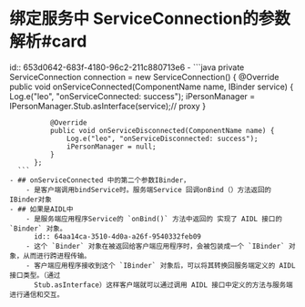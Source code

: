 # 绑定服务中 ServiceConnection的参数解析#card
id:: 653d0642-683f-4180-96c2-211c880713e6
	- ```java
	      private ServiceConnection connection = new ServiceConnection() {
	          @Override
	          public void onServiceConnected(ComponentName name, IBinder service) {
	              Log.e("leo", "onServiceConnected: success");
	              iPersonManager =  IPersonManager.Stub.asInterface(service);// proxy
	          }
	  
	          @Override
	          public void onServiceDisconnected(ComponentName name) {
	              Log.e("leo", "onServiceDisconnected: success");
	              iPersonManager = null;
	          }
	      };
	  ```
	- ## onServiceConnected 中的第二个参数IBinder，
		- 是客户端调用bindService时。服务端Service 回调onBind（）方法返回的IBinder对象
	- ## 如果是AIDL中
		- 是服务端应用程序Service的 `onBind()` 方法中返回的 实现了 AIDL 接口的 `Binder` 对象。
		  id:: 64aa14ca-3510-4d0a-a26f-9540332feb09
		- 这个 `Binder` 对象在被返回给客户端应用程序时，会被包装成一个 `IBinder` 对象，从而进行跨进程传输。
		- 客户端应用程序接收到这个 `IBinder` 对象后，可以将其转换回服务端定义的 AIDL 接口类型。（通过 
		  Stub.asInterface）这样客户端就可以通过调用 AIDL 接口中定义的方法与服务端进行通信和交互。